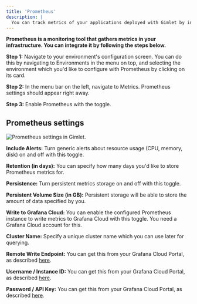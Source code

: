 ```yaml
---
title: 'Prometheus'
description: |
  You can track metrics of your applications deployed with Gimlet by integrating Prometheus with it.
---
```


**Prometheus is a monitoring tool that gathers metrics in your infrastructure. You can integrate it by following the steps below.**

**Step 1:** Navigate to your environment's configuration screen. You can do this by navigating to Environments in the menu on top, and selecting the environment which you'd like to configure with Prometheus by clicking on its card.

**Step 2:** In the menu bar on the left, navigate to Metrics. Prometheus settings should appear right away.

**Step 3:** Enable Prometheus with the toggle.

## Prometheus settings

![Prometheus settings in Gimlet.](docs/screenshots/monitoring/gimlet-io-prometheus-settings.png)

**Include Alerts:** Turn generic alerts about resource usage (CPU, memory, disk) on and off with this toggle.

**Retention (in days):** You can specify how many days you'd like to store Prometheus metrics for.

**Persistence:** Turn persistent metrics storage on and off with this toggle.

**Persistent Volume Size (in GB):** Persistent storage will be able to store the amount of data specified by you.

**Write to Grafana Cloud:** You can enable the configured Prometheus instance to write metrics to Grafana Cloud with this toggle. You need a Grafana Cloud account for this.

**Cluster Name:** Specify a unique cluster name which you can use later for querying.

**Remote Write Endpoint:** You can get this from your Grafana Cloud Portal, as described [here](https://grafana.com/docs/grafana-cloud/send-data/traces/set-up/#:~:text=For%20the%20remote_write,Source%20settings.).

**Username / Instance ID:** You can get this from your Grafana Cloud Portal, as described [here](https://grafana.com/docs/grafana-cloud/send-data/traces/set-up/#:~:text=For%20the%20remote_write,Source%20settings.).

**Password / API Key:** You can get this from your Grafana Cloud Portal, as described [here](https://grafana.com/docs/grafana-cloud/send-data/traces/set-up/#:~:text=For%20the%20remote_write,Source%20settings.).
